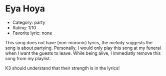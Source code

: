 # Eya Hoya

 * Category: party
 * Rating: 1/10
 * Favorite lyric: none

This song does not have (non-moronic) lyrics, the melody suggests the song is about partying. 
Personally, I would only play this song at my funeral when I want the guests to leave.
While being alive, I immediatly remove this song from my playlist.

K3 should understand that their strength is in the lyrics!